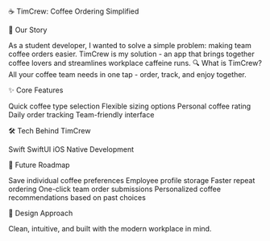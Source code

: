 ☕️ TimCrew: Coffee Ordering Simplified

🌱 Our Story

As a student developer, I wanted to solve a simple problem: making team coffee orders easier. TimCrew is my solution - an app that brings together coffee lovers and streamlines workplace caffeine runs.
🔍 What is TimCrew?
All your coffee team needs in one tap - order, track, and enjoy together.


✨ Core Features

Quick coffee type selection
Flexible sizing options
Personal coffee rating
Daily order tracking
Team-friendly interface


🛠 Tech Behind TimCrew

Swift
SwiftUI
iOS Native Development


🔮 Future Roadmap

Save individual coffee preferences
Employee profile storage
Faster repeat ordering
One-click team order submissions
Personalized coffee recommendations based on past choices


📱 Design Approach

Clean, intuitive, and built with the modern workplace in mind.
